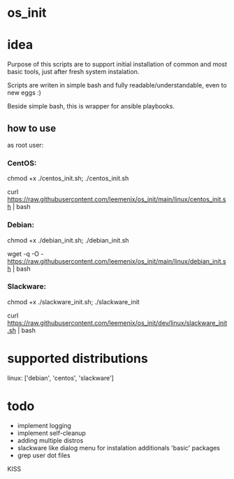 # os_init


# idea
Purpose of this scripts are to support initial installation of common and most basic tools, just after fresh system instalation. 

Scripts are writen in simple bash and fully readable/understandable, even to new eggs :)

Beside simple bash, this is wrapper for ansible playbooks.

## how to use
as root user:

### CentOS: 

chmod +x ./centos_init.sh; ./centos_init.sh

curl https://raw.githubusercontent.com/leemenix/os_init/main/linux/centos_init.sh | bash

### Debian: 

chmod +x ./debian_init.sh; ./debian_init.sh

wget -q -O - https://raw.githubusercontent.com/leemenix/os_init/main/linux/debian_init.sh | bash

### Slackware: 

chmod +x ./slackware_init.sh; ./slackware_init 

curl https://raw.githubusercontent.com/leemenix/os_init/dev/linux/slackware_init.sh | bash

# supported distributions 
linux: ['debian', 'centos', 'slackware']

# todo
- implement logging
- implement self-cleanup
- adding multiple distros
- slackware like dialog menu for instalation additionals 'basic' packages
- grep user dot files

KISS